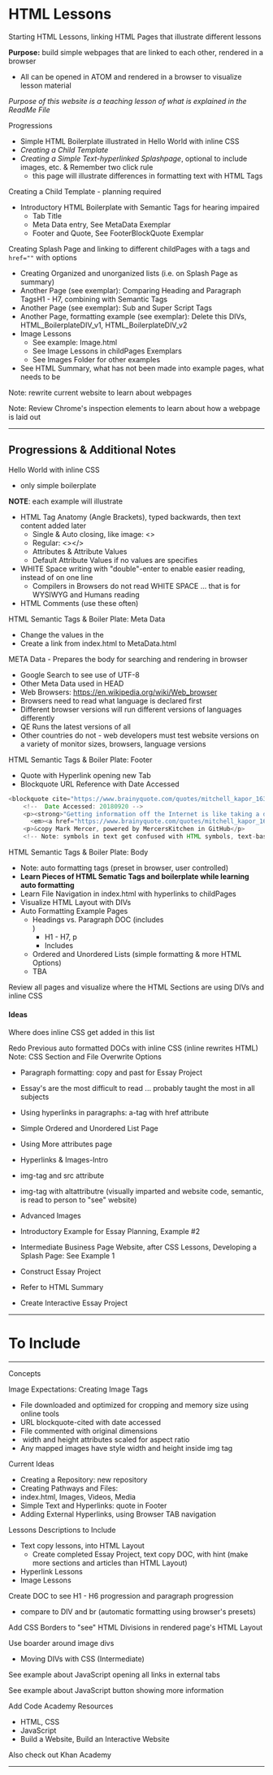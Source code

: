 # HTML Lessons
Starting HTML Lessons, linking HTML Pages that illustrate different lessons

**Purpose:** build simple webpages that are linked to each other, rendered in a browser
- All can be opened in ATOM and rendered in a browser to visualize lesson material

*Purpose of this website is a teaching lesson of what is explained in the ReadMe File*

Progressions
- Simple HTML Boilerplate illustrated in Hello World with inline CSS
- *Creating a Child Template*
- *Creating a Simple Text-hyperlinked Splashpage*, optional to include images, etc. & Remember two click rule
  - this page will illustrate differences in formatting text with HTML Tags

Creating a Child Template - planning required
- Introductory HTML Boilerplate with Semantic Tags for hearing impaired
  - Tab Title
  - Meta Data entry, See MetaData Exemplar
  - Footer and Quote, See FooterBlockQuote Exemplar

Creating Splash Page and linking to different childPages with a tags and `href=""` with options
- Creating Organized and unorganized lists (i.e. on Splash Page as summary)
- Another Page (see exemplar): Comparing Heading and Paragraph TagsH1 - H7, combining with Semantic Tags
- Another Page (see exemplar): Sub and Super Script Tags
- Another Page, formatting example (see exemplar): Delete this DIVs, HTML_BoilerplateDIV_v1, HTML_BoilerplateDIV_v2
- Image Lessons
  - See example: Image.html
  - See Image Lessons in childPages Exemplars
  - See Images Folder for other examples
- See HTML Summary, what has not been made into example pages, what needs to be

Note: rewrite current website to learn about webpages

Note: Review Chrome's inspection elements to learn about how a webpage is laid out

---

## Progressions & Additional Notes

Hello World with inline CSS
- only simple boilerplate

**NOTE**: each example will illustrate
- HTML Tag Anatomy (Angle Brackets), typed backwards, then text content added later
  - Single & Auto closing, like image: <>
  - Regular: <></>
  - Attributes & Attribute Values
  - Default Attribute Values if no values are specifies
- WHITE Space writing with "double"-enter to enable easier reading, instead of on one line
  - Compilers in Browsers do not read WHITE SPACE ... that is for WYSIWYG and Humans reading
- HTML Comments (use these often)

HTML Semantic Tags & Boiler Plate: Meta Data
- Change the values in the <head>
- Create a link from index.html to MetaData.html

META Data - Prepares the body for searching and rendering in browser
- Google Search to see use of UTF-8
- Other Meta Data used in HEAD
- Web Browsers: https://en.wikipedia.org/wiki/Web_browser
- Browsers need to read what language is declared first
- Different browser versions will run different versions of languages differently
- QE Runs the latest versions of all
- Other countries do not - web developers must test website versions on a variety of monitor sizes, browsers, language versions

HTML Semantic Tags & Boiler Plate: Footer
- Quote with Hyperlink opening new Tab
- Blockquote URL Reference with Date Accessed

```JAVA
<blockquote cite="https://www.brainyquote.com/quotes/mitchell_kapor_163583">
    <!--  Date Accessed: 20180920 -->
    <p><strong>"Getting information off the Internet is like taking a drink from a firehose."</strong>
      <em><a href="https://www.brainyquote.com/quotes/mitchell_kapor_163583" target="_blank">- Mitch Kapor</a></em></p>
    <p>&copy Mark Mercer, powered by MercersKitchen in GitHub</p>
    <!-- Note: symbols in text get confused with HTML symbols, text-based symbols exist -->
```

HTML Semantic Tags & Boiler Plate: Body
- Note: auto formatting tags (preset in browser, user controlled)
- **Learn Pieces of HTML Sematic Tags and boilerplate while learning auto formatting**
- Learn File Navigation in index.html with hyperlinks to childPages
- Visualize HTML Layout with DIVs
- Auto Formatting Example Pages
  - Headings vs. Paragraph DOC (includes <br>)
    - H1 - H7, p
    - Includes <br>
  - Ordered and Unordered Lists (simple formatting & more HTML Options)
  - TBA

Review all pages and visualize where the HTML Sections are using DIVs and inline CSS

#### Ideas
Where does inline CSS get added in this list

Redo Previous auto formatted DOCs with inline CSS (inline rewrites HTML)
Note: CSS Section and File Overwrite Options

- Paragraph formatting: copy and past for Essay Project
- Essay's are the most difficult to read ... probably taught the most in all subjects
- Using hyperlinks in paragraphs: a-tag with href attribute

- Simple Ordered and Unordered List Page
- Using More attributes page

- Hyperlinks & Images-Intro
- img-tag and src attribute
- img-tag with altattributre (visually imparted and website code, semantic, is read to person to "see" website)
- Advanced Images

- Introductory Example for Essay Planning, Example #2

- Intermediate Business Page Website, after CSS Lessons, Developing a Splash Page: See Example 1

- Construct Essay Project
- Refer to HTML Summary
- Create Interactive Essay Project

---

# To Include


---

Concepts

Image Expectations:
Creating Image Tags
- File downloaded and optimized for cropping and memory size using online tools
- URL blockquote-cited with date accessed
- File commented with original dimensions
- <img> width and height attributes scaled for aspect ratio
- Any mapped images have style width and height inside img tag

Current Ideas
- Creating a Repository: new repository
- Creating Pathways and Files:
- index.html, Images, Videos, Media
- Simple Text and Hyperlinks: quote in Footer
- Adding External Hyperlinks, using Browser TAB navigation

Lessons Descriptions to Include
- Text copy lessons, into HTML Layout
  - Create completed Essay Project, text copy DOC, with hint (make more sections and articles than HTML Layout)
- Hyperlink Lessons
- Image Lessons

Create DOC to see H1 - H6 progression and paragraph progression
- compare to DIV and br (automatic formatting using browser's presets)

Add CSS Borders to "see" HTML Divisions in rendered page's HTML Layout

Use boarder around image divs
- Moving DIVs with CSS (Intermediate)

See example about JavaScript opening all links in external tabs

See example about JavaScript button showing more information

Add Code Academy Resources
- HTML, CSS
- JavaScript
- Build a Website, Build an Interactive Website

Also check out Khan Academy

---
